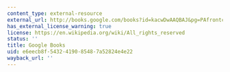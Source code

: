 ```yaml
---
content_type: external-resource
external_url: http://books.google.com/books?id=kacwDwAAQBAJ&pg=PAfrontcover
has_external_license_warning: true
license: https://en.wikipedia.org/wiki/All_rights_reserved
status: ''
title: Google Books
uid: e6eecb8f-5432-4190-8548-7a52824e4e22
wayback_url: ''
---
```

